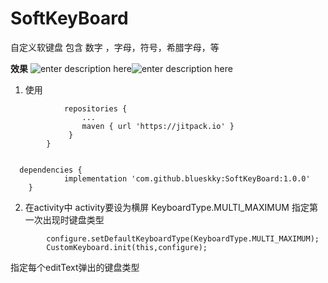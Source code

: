 # SoftKeyBoard
自定义软键盘  包含 数字 ，字母，符号，希腊字母，等


  **效果**
 ![enter description here](./images/Screenshot_20190430-151905.jpg)![enter description here](./images/Screenshot_20190430-151920.jpg)
 
 1. 使用  
 

```  allprojects {
			repositories {
				...
				maven { url 'https://jitpack.io' }
			 }
	    }
	
	
  dependencies {
	        implementation 'com.github.blueskky:SoftKeyBoard:1.0.0'
	}
```
	
	
 2. 在activity中  activity要设为横屏     KeyboardType.MULTI_MAXIMUM  指定第一次出现时键盘类型

	
``` KeyboardConfig configure = new KeyboardConfig();
        configure.setDefaultKeyboardType(KeyboardType.MULTI_MAXIMUM);
        CustomKeyboard.init(this,configure);
```

  指定每个editText弹出的键盘类型
   

``` editText.setTag(R.id.input_type, KeyboardType.LETTER_ONLY);
```



